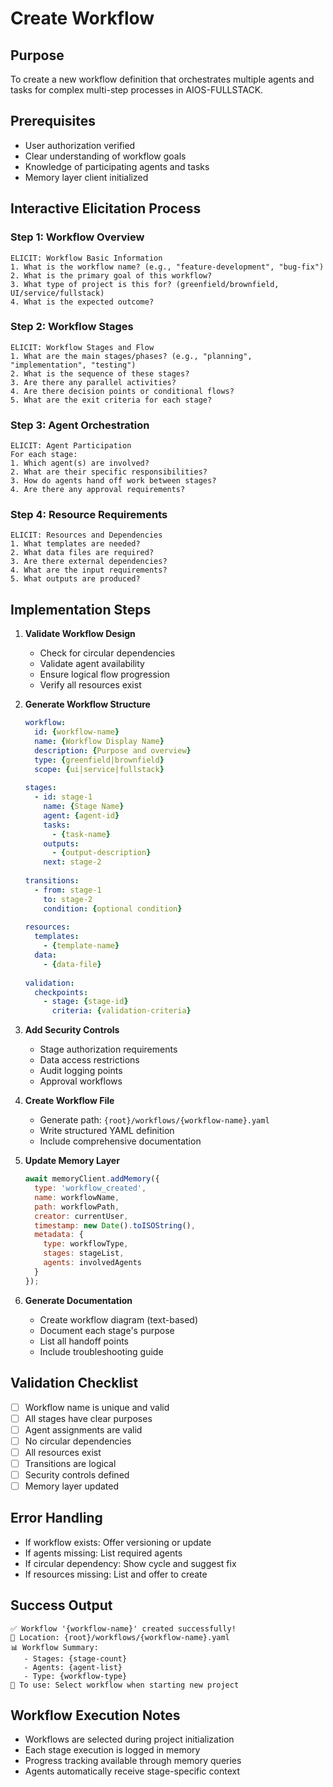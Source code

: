 # Create Workflow

## Purpose
To create a new workflow definition that orchestrates multiple agents and tasks for complex multi-step processes in AIOS-FULLSTACK.

## Prerequisites
- User authorization verified
- Clear understanding of workflow goals
- Knowledge of participating agents and tasks
- Memory layer client initialized

## Interactive Elicitation Process

### Step 1: Workflow Overview
```
ELICIT: Workflow Basic Information
1. What is the workflow name? (e.g., "feature-development", "bug-fix")
2. What is the primary goal of this workflow?
3. What type of project is this for? (greenfield/brownfield, UI/service/fullstack)
4. What is the expected outcome?
```

### Step 2: Workflow Stages
```
ELICIT: Workflow Stages and Flow
1. What are the main stages/phases? (e.g., "planning", "implementation", "testing")
2. What is the sequence of these stages?
3. Are there any parallel activities?
4. Are there decision points or conditional flows?
5. What are the exit criteria for each stage?
```

### Step 3: Agent Orchestration
```
ELICIT: Agent Participation
For each stage:
1. Which agent(s) are involved?
2. What are their specific responsibilities?
3. How do agents hand off work between stages?
4. Are there any approval requirements?
```

### Step 4: Resource Requirements
```
ELICIT: Resources and Dependencies
1. What templates are needed?
2. What data files are required?
3. Are there external dependencies?
4. What are the input requirements?
5. What outputs are produced?
```

## Implementation Steps

1. **Validate Workflow Design**
   - Check for circular dependencies
   - Validate agent availability
   - Ensure logical flow progression
   - Verify all resources exist

2. **Generate Workflow Structure**
   ```yaml
   workflow:
     id: {workflow-name}
     name: {Workflow Display Name}
     description: {Purpose and overview}
     type: {greenfield|brownfield}
     scope: {ui|service|fullstack}
     
   stages:
     - id: stage-1
       name: {Stage Name}
       agent: {agent-id}
       tasks:
         - {task-name}
       outputs:
         - {output-description}
       next: stage-2
       
   transitions:
     - from: stage-1
       to: stage-2
       condition: {optional condition}
       
   resources:
     templates:
       - {template-name}
     data:
       - {data-file}
       
   validation:
     checkpoints:
       - stage: {stage-id}
         criteria: {validation-criteria}
   ```

3. **Add Security Controls**
   - Stage authorization requirements
   - Data access restrictions
   - Audit logging points
   - Approval workflows

4. **Create Workflow File**
   - Generate path: `{root}/workflows/{workflow-name}.yaml`
   - Write structured YAML definition
   - Include comprehensive documentation

5. **Update Memory Layer**
   ```javascript
   await memoryClient.addMemory({
     type: 'workflow_created',
     name: workflowName,
     path: workflowPath,
     creator: currentUser,
     timestamp: new Date().toISOString(),
     metadata: {
       type: workflowType,
       stages: stageList,
       agents: involvedAgents
     }
   });
   ```

6. **Generate Documentation**
   - Create workflow diagram (text-based)
   - Document each stage's purpose
   - List all handoff points
   - Include troubleshooting guide

## Validation Checklist
- [ ] Workflow name is unique and valid
- [ ] All stages have clear purposes
- [ ] Agent assignments are valid
- [ ] No circular dependencies
- [ ] All resources exist
- [ ] Transitions are logical
- [ ] Security controls defined
- [ ] Memory layer updated

## Error Handling
- If workflow exists: Offer versioning or update
- If agents missing: List required agents
- If circular dependency: Show cycle and suggest fix
- If resources missing: List and offer to create

## Success Output
```
✅ Workflow '{workflow-name}' created successfully!
📁 Location: {root}/workflows/{workflow-name}.yaml
📊 Workflow Summary:
   - Stages: {stage-count}
   - Agents: {agent-list}
   - Type: {workflow-type}
🚀 To use: Select workflow when starting new project
```

## Workflow Execution Notes
- Workflows are selected during project initialization
- Each stage execution is logged in memory
- Progress tracking available through memory queries
- Agents automatically receive stage-specific context